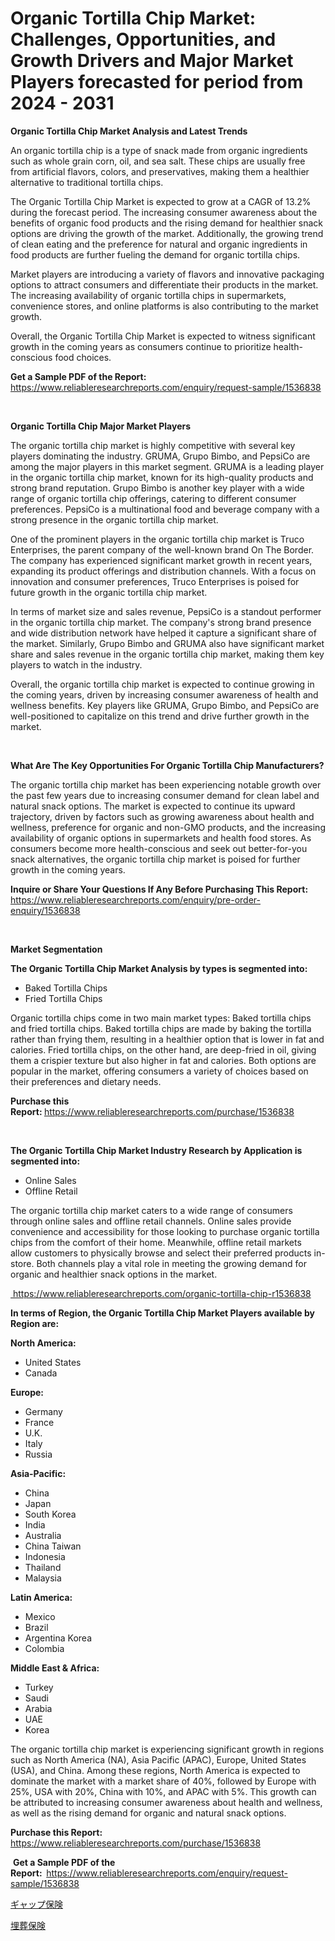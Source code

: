 <p><h1>Organic Tortilla Chip Market: Challenges, Opportunities, and Growth Drivers and Major Market Players forecasted for period from 2024 - 2031</h1></p><p><strong>Organic Tortilla Chip Market Analysis and Latest Trends</strong></p>
<p><p>An organic tortilla chip is a type of snack made from organic ingredients such as whole grain corn, oil, and sea salt. These chips are usually free from artificial flavors, colors, and preservatives, making them a healthier alternative to traditional tortilla chips.</p><p>The Organic Tortilla Chip Market is expected to grow at a CAGR of 13.2% during the forecast period. The increasing consumer awareness about the benefits of organic food products and the rising demand for healthier snack options are driving the growth of the market. Additionally, the growing trend of clean eating and the preference for natural and organic ingredients in food products are further fueling the demand for organic tortilla chips.</p><p>Market players are introducing a variety of flavors and innovative packaging options to attract consumers and differentiate their products in the market. The increasing availability of organic tortilla chips in supermarkets, convenience stores, and online platforms is also contributing to the market growth.</p><p>Overall, the Organic Tortilla Chip Market is expected to witness significant growth in the coming years as consumers continue to prioritize health-conscious food choices.</p></p>
<p><strong>Get a Sample PDF of the Report:&nbsp;</strong> <a href="https://www.reliableresearchreports.com/enquiry/request-sample/1536838">https://www.reliableresearchreports.com/enquiry/request-sample/1536838</a></p>
<p>&nbsp;</p>
<p><strong>Organic Tortilla Chip Major Market Players</strong></p>
<p><p>The organic tortilla chip market is highly competitive with several key players dominating the industry. GRUMA, Grupo Bimbo, and PepsiCo are among the major players in this market segment. GRUMA is a leading player in the organic tortilla chip market, known for its high-quality products and strong brand reputation. Grupo Bimbo is another key player with a wide range of organic tortilla chip offerings, catering to different consumer preferences. PepsiCo is a multinational food and beverage company with a strong presence in the organic tortilla chip market.</p><p>One of the prominent players in the organic tortilla chip market is Truco Enterprises, the parent company of the well-known brand On The Border. The company has experienced significant market growth in recent years, expanding its product offerings and distribution channels. With a focus on innovation and consumer preferences, Truco Enterprises is poised for future growth in the organic tortilla chip market.</p><p>In terms of market size and sales revenue, PepsiCo is a standout performer in the organic tortilla chip market. The company's strong brand presence and wide distribution network have helped it capture a significant share of the market. Similarly, Grupo Bimbo and GRUMA also have significant market share and sales revenue in the organic tortilla chip market, making them key players to watch in the industry.</p><p>Overall, the organic tortilla chip market is expected to continue growing in the coming years, driven by increasing consumer awareness of health and wellness benefits. Key players like GRUMA, Grupo Bimbo, and PepsiCo are well-positioned to capitalize on this trend and drive further growth in the market.</p></p>
<p>&nbsp;</p>
<p><strong>What Are The Key Opportunities For Organic Tortilla Chip Manufacturers?</strong></p>
<p><p>The organic tortilla chip market has been experiencing notable growth over the past few years due to increasing consumer demand for clean label and natural snack options. The market is expected to continue its upward trajectory, driven by factors such as growing awareness about health and wellness, preference for organic and non-GMO products, and the increasing availability of organic options in supermarkets and health food stores. As consumers become more health-conscious and seek out better-for-you snack alternatives, the organic tortilla chip market is poised for further growth in the coming years.</p></p>
<p><strong>Inquire or Share Your Questions If Any Before Purchasing This Report:</strong> <a href="https://www.reliableresearchreports.com/enquiry/pre-order-enquiry/1536838">https://www.reliableresearchreports.com/enquiry/pre-order-enquiry/1536838</a></p>
<p>&nbsp;</p>
<p><strong>Market Segmentation</strong></p>
<p><strong>The Organic Tortilla Chip Market Analysis by types is segmented into:</strong></p>
<p><ul><li>Baked Tortilla Chips</li><li>Fried Tortilla Chips</li></ul></p>
<p><p>Organic tortilla chips come in two main market types: Baked tortilla chips and fried tortilla chips. Baked tortilla chips are made by baking the tortilla rather than frying them, resulting in a healthier option that is lower in fat and calories. Fried tortilla chips, on the other hand, are deep-fried in oil, giving them a crispier texture but also higher in fat and calories. Both options are popular in the market, offering consumers a variety of choices based on their preferences and dietary needs.</p></p>
<p><strong>Purchase this Report:&nbsp;</strong><a href="https://www.reliableresearchreports.com/purchase/1536838">https://www.reliableresearchreports.com/purchase/1536838</a></p>
<p>&nbsp;</p>
<p><strong>The Organic Tortilla Chip Market Industry Research by Application is segmented into:</strong></p>
<p><ul><li>Online Sales</li><li>Offline Retail</li></ul></p>
<p><p>The organic tortilla chip market caters to a wide range of consumers through online sales and offline retail channels. Online sales provide convenience and accessibility for those looking to purchase organic tortilla chips from the comfort of their home. Meanwhile, offline retail markets allow customers to physically browse and select their preferred products in-store. Both channels play a vital role in meeting the growing demand for organic and healthier snack options in the market.</p></p>
<p><a href="https://www.reliableresearchreports.com/organic-tortilla-chip-r1536838">&nbsp;https://www.reliableresearchreports.com/organic-tortilla-chip-r1536838</a></p>
<p><strong>In terms of Region, the Organic Tortilla Chip Market Players available by Region are:</strong></p>
<p>
    <p> <strong> North America: </strong>
        <ul>
            <li>United States</li>
            <li>Canada</li>
        </ul>
        </p> 
    <p> <strong> Europe: </strong>
        <ul>
            <li>Germany</li>
            <li>France</li>
            <li>U.K.</li>
            <li>Italy</li>
            <li>Russia</li>
        </ul>
        </p> 
    <p> <strong> Asia-Pacific: </strong>
        <ul>
            <li>China</li>
            <li>Japan</li>
            <li>South Korea</li>
            <li>India</li>
            <li>Australia</li>
            <li>China Taiwan</li>
            <li>Indonesia</li>
            <li>Thailand</li>
            <li>Malaysia</li>
        </ul>
        </p> 
    <p> <strong> Latin America: </strong>
        <ul>
            <li>Mexico</li>
            <li>Brazil</li>
            <li>Argentina Korea</li>
            <li>Colombia</li>
        </ul>
        </p> 
    <p> <strong> Middle East & Africa: </strong>
        <ul>
            <li>Turkey</li>
            <li>Saudi</li>
            <li>Arabia</li>
            <li>UAE</li>
            <li>Korea</li>
        </ul>
    </p>
    </p>
<p><p>The organic tortilla chip market is experiencing significant growth in regions such as North America (NA), Asia Pacific (APAC), Europe, United States (USA), and China. Among these regions, North America is expected to dominate the market with a market share of 40%, followed by Europe with 25%, USA with 20%, China with 10%, and APAC with 5%. This growth can be attributed to increasing consumer awareness about health and wellness, as well as the rising demand for organic and natural snack options.</p></p>
<p><strong>Purchase this Report: </strong><a href="https://www.reliableresearchreports.com/purchase/1536838">https://www.reliableresearchreports.com/purchase/1536838</a></p>
<p>&nbsp;<strong>Get a Sample PDF of the Report:&nbsp;&nbsp;</strong><a href="https://www.reliableresearchreports.com/enquiry/request-sample/1536838">https://www.reliableresearchreports.com/enquiry/request-sample/1536838</a></p>
<p><strong></strong></p>
<p><p><a href="https://github.com/marbadji/Market-Research-Report-List-1/blob/main/304182419312.md">ギャップ保険</a></p><p><a href="https://github.com/KaydenJohns1964/Market-Research-Report-List-1/blob/main/231828719313.md">埋葬保険</a></p></p>